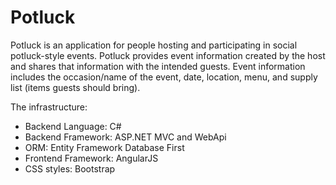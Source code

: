 Potluck
=======
Potluck is an application for people hosting and participating in social potluck-style events. Potluck provides event information created by the host and shares that information with the intended guests. Event information includes the occasion/name of the event, date, location, menu, and supply list (items guests should bring).

The infrastructure:
 - Backend Language: C#
 - Backend Framework: ASP.NET MVC and WebApi
 - ORM: Entity Framework Database First
 - Frontend Framework: AngularJS
 - CSS styles: Bootstrap
